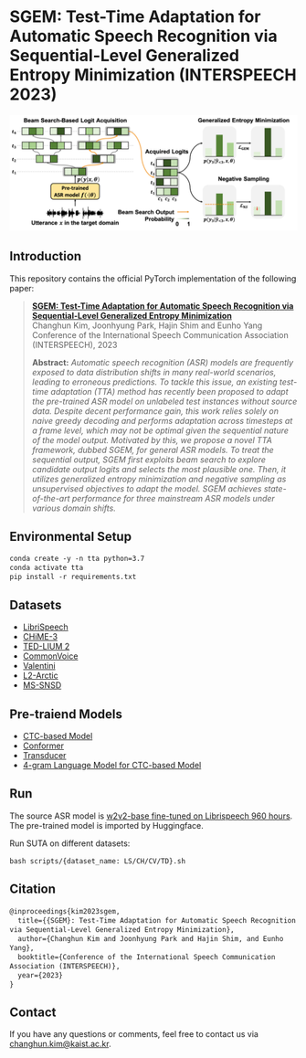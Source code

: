 # SGEM: Test-Time Adaptation for Automatic Speech Recognition via Sequential-Level Generalized Entropy Minimization (INTERSPEECH 2023)
![](res/concept_figure.png)



## Introduction
This repository contains the official PyTorch implementation of the following paper:

> [**SGEM: Test-Time Adaptation for Automatic Speech Recognition via Sequential-Level Generalized Entropy Minimization**](https://arxiv.org/abs/2306.01981)<br>
> Changhun Kim, Joonhyung Park, Hajin Shim and Eunho Yang<br>
> Conference of the International Speech Communication Association (INTERSPEECH), 2023
>
> **Abstract:** *Automatic speech recognition (ASR) models are frequently exposed to data distribution shifts in many real-world scenarios, leading to erroneous predictions. To tackle this issue, an existing test-time adaptation (TTA) method has recently been proposed to adapt the pre-trained ASR model on unlabeled test instances without source data. Despite decent performance gain, this work relies solely on naive greedy decoding and performs adaptation across timesteps at a frame level, which may not be optimal given the sequential nature of the model output. Motivated by this, we propose a novel TTA framework, dubbed SGEM, for general ASR models. To treat the sequential output, SGEM first exploits beam search to explore candidate output logits and selects the most plausible one. Then, it utilizes generalized entropy minimization and negative sampling as unsupervised objectives to adapt the model. SGEM achieves state-of-the-art performance for three mainstream ASR models under various domain shifts.*



## Environmental Setup 
```
conda create -y -n tta python=3.7
conda activate tta
pip install -r requirements.txt
```



## Datasets
- [LibriSpeech](https://www.openslr.org/12)
- [CHiME-3](https://catalog.ldc.upenn.edu/LDC2017S24)
- [TED-LIUM 2](https://lium.univ-lemans.fr/ted-lium2/)
- [CommonVoice](https://tinyurl.com/cvjune2020)
- [Valentini](https://datashare.ed.ac.uk/handle/10283/2791)
- [L2-Arctic](https://psi.engr.tamu.edu/l2-arctic-corpus/)
- [MS-SNSD](https://github.com/microsoft/MS-SNSD)



## Pre-traiend Models
- [CTC-based Model](https://huggingface.co/facebook/wav2vec2-base-960h)
- [Conformer](https://catalog.ngc.nvidia.com/orgs/nvidia/teams/nemo/models/stt_en_conformer_ctc_small)
- [Transducer](https://catalog.ngc.nvidia.com/orgs/nvidia/teams/nemo/models/stt_en_conformer_transducer_small)
- [4-gram Language Model for CTC-based Model](https://huggingface.co/patrickvonplaten/wav2vec2-base-100h-with-lm)



## Run
The source ASR model is [w2v2-base fine-tuned on Librispeech 960 hours](https://huggingface.co/facebook/wav2vec2-base-960h). The pre-trained model is imported by Huggingface.

Run SUTA on different datasets:
```
bash scripts/{dataset_name: LS/CH/CV/TD}.sh
```



## Citation
```
@inproceedings{kim2023sgem,
  title={{SGEM}: Test-Time Adaptation for Automatic Speech Recognition via Sequential-Level Generalized Entropy Minimization},
  author={Changhun Kim and Joonhyung Park and Hajin Shim, and Eunho Yang},
  booktitle={Conference of the International Speech Communication Association (INTERSPEECH)},
  year={2023}
}
```



## Contact
If you have any questions or comments, feel free to contact us via changhun.kim@kaist.ac.kr.
